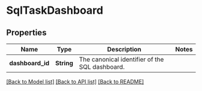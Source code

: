 # SqlTaskDashboard

## Properties

Name | Type | Description | Notes
------------ | ------------- | ------------- | -------------
**dashboard_id** | **String** | The canonical identifier of the SQL dashboard. | 

[[Back to Model list]](../README.md#documentation-for-models) [[Back to API list]](../README.md#documentation-for-api-endpoints) [[Back to README]](../README.md)


